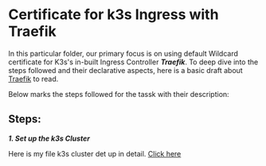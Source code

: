 # Certificate for k3s Ingress with Traefik

In this particular folder, our primary focus is on using default Wildcard certificate for K3s's in-built Ingress Controller ***Traefik***. To deep dive into the steps followed and their declarative aspects, here is a basic draft about <a href="https://github.com/dikshita-git/RP_Ingress_security-IPv4_and_IPv6/wiki/Traefik">Traefik</a> to read.

Below marks the steps followed for the tassk with their description:

## Steps:

***1. Set up the k3s Cluster***

Here is my file k3s cluster det up in detail. <a href="https://github.com/dikshita-git/RP_Ingress_security-IPv4_and_IPv6/tree/main/K3s/Cluster-setup">Click here</a>




